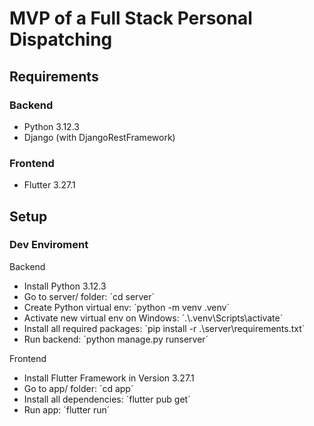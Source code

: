 # MVP of a Full Stack Personal Dispatching

## Requirements

### Backend

- Python 3.12.3
- Django (with DjangoRestFramework)

### Frontend

- Flutter 3.27.1

## Setup

### Dev Enviroment

Backend

- Install Python 3.12.3
- Go to server/ folder: ´cd server´
- Create Python virtual env: ´python -m venv .venv´
- Activate new virtual env on Windows: ´.\\.venv\Scripts\activate´
- Install all required packages: ´pip install -r .\server\requirements.txt´
- Run backend: ´python manage.py runserver´

Frontend

- Install Flutter Framework in Version 3.27.1
- Go to app/ folder: ´cd app´
- Install all dependencies: ´flutter pub get´
- Run app: ´flutter run´
